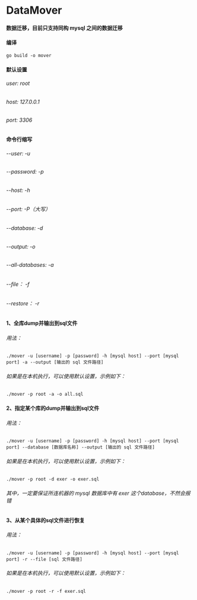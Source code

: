 # DataMover
#### 数据迁移，目前只支持同构 mysql 之间的数据迁移

#### 编译
`go build -o mover`

#### 默认设置

###### user: root  
###### host: 127.0.0.1  
###### port: 3306

#### 命令行缩写
###### --user: -u
###### --password: -p
###### --host: -h
###### --port: -P（大写）
###### --database: -d
###### --output: -o
###### --all-databases: -a
###### --file： -f
###### --restore： -r


#### 1、全库dump并输出到sql文件
###### 用法：
`./mover -u [username] -p [password] -h [mysql host] --port [mysql port] -a --output [输出的 sql 文件路径]`

###### 如果是在本机执行，可以使用默认设置，示例如下：
`./mover -p root -a -o all.sql` 

#### 2、指定某个库的dump并输出到sql文件
###### 用法：
`./mover -u [username] -p [password] -h [mysql host] --port [mysql port] --database [数据库名称] --output [输出的 sql 文件路径]`
###### 如果是在本机执行，可以使用默认设置，示例如下：
`./mover -p root -d exer -o exer.sql`
###### 其中，一定要保证所连机器的 mysql 数据库中有 exer 这个database，不然会报错

#### 3、从某个具体的sql文件进行恢复
###### 用法：
`./mover -u [username] -p [password] -h [mysql host] --port [mysql port] -r --file [sql 文件路径]`
###### 如果是在本机执行，可以使用默认设置，示例如下：
`./mover -p root -r -f exer.sql`        
      
